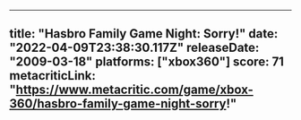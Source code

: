 
---
title: "Hasbro Family Game Night: Sorry!"
date: "2022-04-09T23:38:30.117Z"
releaseDate: "2009-03-18"
platforms: ["xbox360"]
score: 71
metacriticLink: "https://www.metacritic.com/game/xbox-360/hasbro-family-game-night-sorry!"
---
